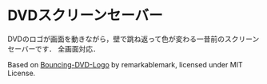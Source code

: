 # DVDスクリーンセーバー
DVDのロゴが画面を動きながら，壁で跳ね返って色が変わる一昔前のスクリーンセーバーです．
全画面対応．

Based on [Bouncing-DVD-Logo](https://github.com/remarkablemark/Bouncing-DVD-Logo/) by remarkablemark, licensed under MIT License.